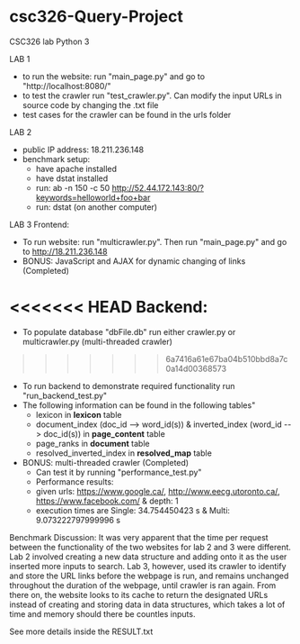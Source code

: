 # csc326-Query-Project
CSC326 lab
Python 3

LAB 1
- to run the website: run "main_page.py" and go to "http://localhost:8080/"
- to test the crawler run "test_crawler.py". Can modify the input URLs in source code by changing the .txt file
- test cases for the crawler can be found in the urls folder

LAB 2
- public IP address: 18.211.236.148
- benchmark setup: 
    - have apache installed
    - have dstat installed
    - run: ab -n 150 -c 50 http://52.44.172.143:80/?keywords=helloworld+foo+bar
    - run: dstat (on another computer)

LAB 3
Frontend:
- To run website: run "multicrawler.py". Then run "main_page.py" and go to http://18.211.236.148
- BONUS: JavaScript and AJAX for dynamic changing of links (Completed)

<<<<<<< HEAD
Backend:
=======
- To populate database "dbFile.db" run either crawler.py or multicrawler.py (multi-threaded crawler)
>>>>>>> 6a7416a61e67ba04b510bbd8a7c0a14d00368573
- To run backend to demonstrate required functionality run "run_backend_test.py"
- The following information can be found in the following tables"
    - lexicon in **lexicon** table
    - document_index (doc_id --> word_id(s)) & inverted_index (word_id --> doc_id(s)) in **page_content** table
    - page_ranks in **document** table
    - resolved_inverted_index in **resolved_map** table
- BONUS: multi-threaded crawler (Completed)
    - Can test it by running "performance_test.py"
    - Performance results:
    - given urls: https://www.google.ca/, http://www.eecg.utoronto.ca/, https://www.facebook.com/ & depth: 1
    - execution times are Single: 34.754450423 s & Multi: 9.073222797999996 s

Benchmark Discussion:
It was very apparent that the time per request between the functionality of the two websites for lab 2 and 3 were different. Lab 2 involved creating a new data structure and adding onto it as the user inserted more inputs to search. Lab 3, however, used its crawler to identify and store the URL links before the webpage is run, and remains unchanged throughout the duration of the webpage, until crawler is ran again. From there on, the website looks to its cache to return the designated URLs instead of creating and storing data in data structures, which takes a lot of time and memory should there be countles inputs. 

See more details inside the RESULT.txt